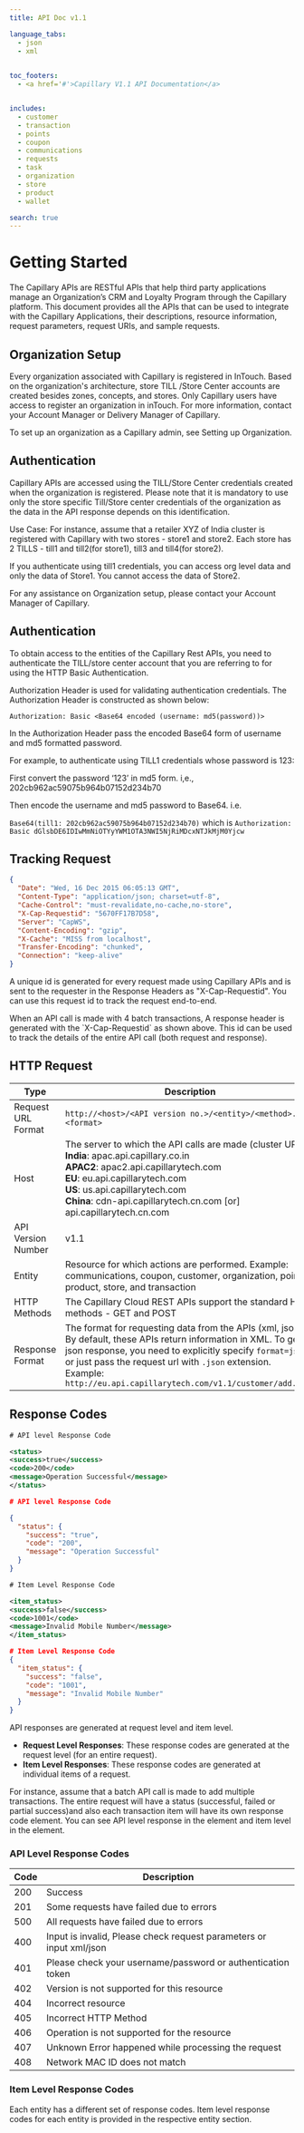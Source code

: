 ```yaml
---
title: API Doc v1.1

language_tabs:
  - json
  - xml
  

toc_footers:
  - <a href='#'>Capillary V1.1 API Documentation</a>


includes:
  - customer
  - transaction
  - points
  - coupon
  - communications
  - requests
  - task
  - organization
  - store
  - product
  - wallet

search: true
---
```


# Getting Started
The Capillary APIs are RESTful APIs that help third party applications manage an Organization’s CRM and Loyalty Program through the Capillary platform. This document provides all the APIs that can be used to integrate with the Capillary Applications, their descriptions, resource information, request parameters, request URIs, and sample requests.



## Organization Setup
Every organization associated with Capillary is registered in InTouch. Based on the organization's architecture, store TILL /Store Center accounts are created besides zones, concepts, and stores. Only Capillary users have access to register an organization in inTouch. For more information, contact your  Account Manager or Delivery Manager of Capillary.

To set up an organization as a Capillary admin, see Setting up Organization. 
 

## Authentication
Capillary APIs are accessed using the TILL/Store Center credentials created when the organization is registered. Please note that it is mandatory to use only the store specific Till/Store center credentials of the organization as the data in the API response depends on this identification.

<aside class="notice">
Use Case: 
For instance, assume that a retailer XYZ of India cluster is registered with Capillary with two stores - store1 and store2. Each store has 2 TILLS - till1 and till2(for store1), till3 and till4(for store2). 

If you authenticate using till1 credentials, you can access org level data and only the data of Store1. You cannot access the data of Store2.
</aside>


<aside class="warning">
For any assistance on Organization setup, please contact your Account Manager of Capillary.
</aside>


## Authentication
To obtain access to the entities of the Capillary Rest APIs, you need to authenticate the TILL/store center account that you are referring to for using the HTTP Basic Authentication.

Authorization Header is used for validating authentication credentials. The Authorization Header is constructed as shown below:

`Authorization: Basic <Base64 encoded (username: md5(password))>`

In the Authorization Header pass the encoded Base64 form of username and md5 formatted password.


<aside class="notice">
For example, to authenticate using TILL1 credentials whose password is 123: <br>

First convert the password ‘123’ in md5 form. i,e., 202cb962ac59075b964b07152d234b70 <br>

Then encode the username and md5 password to Base64. i.e. <br>

`Base64(till1: 202cb962ac59075b964b07152d234b70)` which is `Authorization: Basic dGlsbDE6IDIwMmNiOTYyYWM1OTA3NWI5NjRiMDcxNTJkMjM0Yjcw`
</aside>


## Tracking Request
```json
{
  "Date": "Wed, 16 Dec 2015 06:05:13 GMT",
  "Content-Type": "application/json; charset=utf-8",
  "Cache-Control": "must-revalidate,no-cache,no-store",
  "X-Cap-Requestid": "5670FF17B7D58",
  "Server": "CapWS",
  "Content-Encoding": "gzip",
  "X-Cache": "MISS from localhost",
  "Transfer-Encoding": "chunked",
  "Connection": "keep-alive"
}
```
A unique id is generated for every request made using Capillary APIs and is sent to the requester in the Response Headers as "X-Cap-Requestid". 
You can use this request id to track the request end-to-end.
<aside class="notice"
It is recommended to note the `X-Cap-Requestid` of a request for future requirements.


<aside class="notice">
When an API call is made with 4 batch transactions, A response header is generated with the `X-Cap-Requestid` as shown above. This id can be used to track the details of the entire API call (both request and response).
</aside>

## HTTP Request
Type | Description
---- | -----------
Request URL Format | `http://<host>/<API version no.>/<entity>/<method>.<format>`
Host | The server to which the API calls are made (cluster URL). <br>**India**: apac.api.capillary.co.in <br>**APAC2**: apac2.api.capillarytech.com <br>**EU**: eu.api.capillarytech.com <br>**US**: us.api.capillarytech.com <br>**China**: cdn-api.capillarytech.cn.com [or] api.capillarytech.cn.com
API Version Number | v1.1
Entity | Resource for which actions are performed. Example: communications, coupon, customer, organization, points, product, store, and transaction
HTTP Methods | The Capillary Cloud REST APIs support the standard HTTP methods - GET and POST
Response Format | The format for requesting data from the APIs (xml, json). By default, these APIs return information in XML. To get json response, you need to explicitly specify `format=json` or just pass the request url with `.json` extension. <br>Example: `http://eu.api.capillarytech.com/v1.1/customer/add.json`

## Response Codes
```xml
# API level Response Code

<status>
<success>true</success>
<code>200</code>
<message>Operation Successful</message>
</status>
```

```json
# API level Response Code

{
  "status": {
    "success": "true",
    "code": "200",
    "message": "Operation Successful"
  }
}
```



```xml
# Item Level Response Code

<item_status>
<success>false</success>
<code>1001</code>
<message>Invalid Mobile Number</message>
</item_status>
```

```json
# Item Level Response Code
{
  "item_status": {
    "success": "false",
    "code": "1001",
    "message": "Invalid Mobile Number"
  }
}

```

API responses are generated at request level and item level.

* **Request Level Responses**: These response codes are generated at the request level (for an entire request).
* **Item Level Responses**: These response codes are generated at individual items of a request.

<aside class="notice"> For instance, assume that a batch API call is made to add multiple transactions. The entire request will have a status (successful, failed or partial success)and also each transaction item will have its own response code element. You can see API level response in the <status> element and item level in the <item_status> element.
</aside>

### API Level Response Codes

Code | Description
---- | -----------
200 | Success
201 | Some requests have failed due to errors
500 | All requests have failed due to errors
400 | Input is invalid, Please check request parameters or input xml/json
401 | Please check your username/password or authentication token
402 | Version is not supported for this resource
404 | Incorrect resource
405 | Incorrect HTTP Method
406 | Operation is not supported for the resource
407 | Unknown Error happened while processing the request
408 | Network MAC ID does not match 

### Item Level Response Codes
Each entity has a different set of response codes. Item level response codes for each entity is provided in the respective entity section. 



















